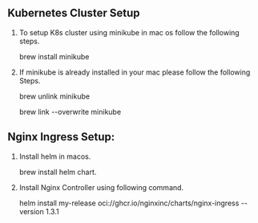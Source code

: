 ## Kubernetes Cluster Setup
1. To setup K8s cluster using minikube in mac os follow the following steps.
   
    brew install minikube
2. If minikube is already installed in your mac please follow the following Steps.
   
    brew unlink minikube
   
    brew link --overwrite minikube

## Nginx Ingress Setup:  
1. Install helm in macos.
   
   brew install helm chart.
   
3. Install Nginx Controller using following command.
   
   helm install my-release oci://ghcr.io/nginxinc/charts/nginx-ingress --version 1.3.1


 
